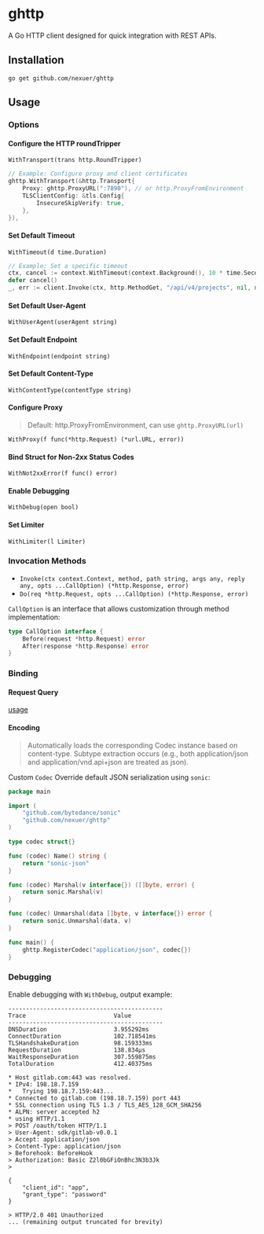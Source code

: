 # ghttp
A Go HTTP client designed for quick integration with REST APIs.

## Installation
```shell
go get github.com/nexuer/ghttp
```
## Usage

### Options
#### Configure the HTTP roundTripper

`WithTransport(trans http.RoundTripper)`
```go
// Example: Configure proxy and client certificates
ghttp.WithTransport(&http.Transport{
    Proxy: ghttp.ProxyURL(":7890"), // or http.ProxyFromEnvironment
    TLSClientConfig: &tls.Config{
        InsecureSkipVerify: true,
    },
}),
```
#### Set Default Timeout

`WithTimeout(d time.Duration)`
```go
// Example: Set a specific timeout
ctx, cancel := context.WithTimeout(context.Background(), 10 * time.Second)
defer cancel()
_, err := client.Invoke(ctx, http.MethodGet, "/api/v4/projects", nil, nil)
```
#### Set Default User-Agent

`WithUserAgent(userAgent string)`

#### Set Default Endpoint

`WithEndpoint(endpoint string)`

#### Set Default Content-Type
`WithContentType(contentType string)`

#### Configure Proxy
> Default: http.ProxyFromEnvironment, can use `ghttp.ProxyURL(url)`

`WithProxy(f func(*http.Request) (*url.URL, error))`

#### Bind Struct for Non-2xx Status Codes
`WithNot2xxError(f func() error)`

#### Enable Debugging
`WithDebug(open bool)`

#### Set Limiter
`WithLimiter(l Limiter)`

### Invocation Methods

- `Invoke(ctx context.Context, method, path string, args any, reply any, opts ...CallOption) (*http.Response, error)`
- `Do(req *http.Request, opts ...CallOption) (*http.Response, error)`

`CallOption` is an interface that allows customization through method implementation:

```go
type CallOption interface {
    Before(request *http.Request) error
    After(response *http.Response) error
}
```

### Binding 
#### Request Query
[usage](./query/README.md)

#### Encoding
> Automatically loads the corresponding Codec instance based on content-type. Subtype extraction occurs (e.g., both application/json and application/vnd.api+json are treated as json).

Custom `Codec`
Override default JSON serialization using `sonic`:
```go
package main

import (
    "github.com/bytedance/sonic"
    "github.com/nexuer/ghttp"
)

type codec struct{}

func (codec) Name() string {
    return "sonic-json"
}

func (codec) Marshal(v interface{}) ([]byte, error) {
    return sonic.Marshal(v)
}

func (codec) Unmarshal(data []byte, v interface{}) error {
    return sonic.Unmarshal(data, v)
}

func main() {
    ghttp.RegisterCodec("application/json", codec{})
}
```

### Debugging
Enable debugging with `WithDebug`, output example:
```text
--------------------------------------------
Trace                         Value                          
--------------------------------------------
DNSDuration                   3.955292ms                    
ConnectDuration               102.718541ms                  
TLSHandshakeDuration          98.159333ms                   
RequestDuration               138.834µs                     
WaitResponseDuration          307.559875ms                  
TotalDuration                 412.40375ms                   

* Host gitlab.com:443 was resolved.
* IPv4: 198.18.7.159
*   Trying 198.18.7.159:443...
* Connected to gitlab.com (198.18.7.159) port 443
* SSL connection using TLS 1.3 / TLS_AES_128_GCM_SHA256
* ALPN: server accepted h2
* using HTTP/1.1
> POST /oauth/token HTTP/1.1
> User-Agent: sdk/gitlab-v0.0.1
> Accept: application/json
> Content-Type: application/json
> Beforehook: BeforeHook
> Authorization: Basic Z2l0bGFiOnBhc3N3b3Jk
>

{
    "client_id": "app",
    "grant_type": "password"
}

> HTTP/2.0 401 Unauthorized
... (remaining output truncated for brevity)
```
